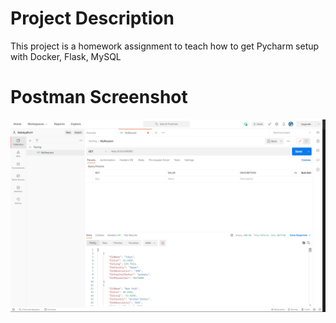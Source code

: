 # Project Description

This project is a homework assignment to teach how to get Pycharm setup with Docker, Flask, MySQL

# Postman Screenshot

![postman request output](screenshots/postman.png)